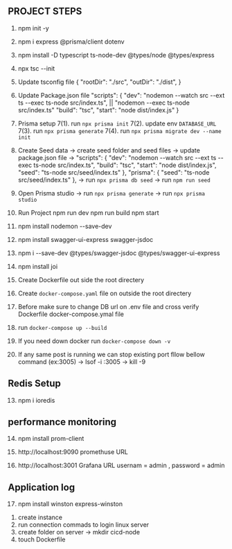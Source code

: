 ## PROJECT STEPS ##
1. npm init -y

2. npm i express @prisma/client dotenv

3. npm install -D typescript ts-node-dev @types/node @types/express

4. npx tsc --init

5. Update tsconfig file
    {
        "rootDir": "./src",
        "outDir": "./dist",
    }

6. Update Package.json file
    "scripts": {
        "dev": "nodemon --watch src --ext ts --exec ts-node src/index.ts",   || "nodemon --exec ts-node src/index.ts"
        "build": "tsc",
        "start": "node dist/index.js"
    }

7. Prisma setup
    7(1). run `npx prisma init`
    7(2). update env `DATABASE_URL`
    7(3). run `npx prisma generate`
    7(4). run `npx prisma migrate dev --name init`

8. Create Seed data
    -> create seed folder and seed files
    -> update package.json file
    -> "scripts": {
        "dev": "nodemon --watch src --ext ts --exec ts-node src/index.ts",
        "build": "tsc",
        "start": "node dist/index.js",
        "seed": "ts-node src/seed/index.ts"
    },
    "prisma": {
        "seed": "ts-node src/seed/index.ts"
    },
    -> run `npx prisma db seed`
    -> run `npm run seed`

9. Open Prisma studio
    -> run `npx prisma generate`
    -> run `npx prisma studio`

10. Run Project
    npm run dev
    npm run build
    npm start
11. npm install nodemon --save-dev

12. npm install swagger-ui-express swagger-jsdoc

13. npm i --save-dev @types/swagger-jsdoc @types/swagger-ui-express

14. npm install joi


9. Create Dockerfile out side the root directery

10. Create `docker-compose.yaml` file on outside the root directery

11. Before make sure to change DB url on .env file and cross verify Dockerfile docker-compose.ymal file

12. run 
    `docker-compose up --build`

13. If you need down docker
    run `docker-compose down -v`

14. If any same post is running we can stop existing port fllow bellow command (ex:3005)
    -> lsof -i :3005
    -> kill -9 <PID> 


## Redis Setup

13. npm i ioredis

## performance monitoring
14. npm install prom-client

15. http://localhost:9090 promethuse URL

16. http://localhost:3001 Grafana URL usernam = admin , password = admin

## Application log

17. npm install winston express-winston


<!--  CI/CD -->
1. create instance
2. run connection commads to login linux server
3. create folder on server
    -> mkdir cicd-node
4. touch Dockerfile
